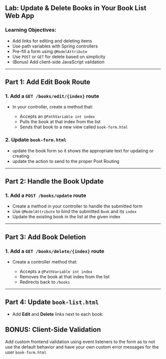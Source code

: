 ## Lab: Update & Delete Books in Your Book List Web App

### Learning Objectives:

* Add links for editing and deleting items
* Use path variables with Spring controllers
* Pre-fill a form using `@ModelAttribute`
* Use `POST` or `GET` for delete based on simplicity
* (Bonus) Add client-side JavaScript validation

---

## Part 1: Add Edit Book Route

### 1. Add a `GET /books/edit/{index}` route

* In your controller, create a method that:

  * Accepts an `@PathVariable int index`
  * Pulls the book at that index from the list
  * Sends that book to a new view called `book-form.html`

### 2. Update `book-form.html`

* update the book form so it shows the appropriate text for updating or creating
* update the action to send to the proper Post Routing
---

## Part 2: Handle the Book Update

### 1. Add a `POST /books/update` route

* Create a method in your controller to handle the submitted form
* Use `@ModelAttribute` to bind the submitted `Book` and its `index`
* Update the existing book in the list at the given index

---

## Part 3: Add Book Deletion

### 1. Add a `GET /books/delete/{index}` route

* Create a controller method that:

  * Accepts a `@PathVariable int index`
  * Removes the book at that index from the list
  * Redirects back to `/books`

---

## Part 4: Update `book-list.html`

* Add **Edit** and **Delete** links next to each book:


## BONUS: Client-Side Validation

Add custom frontend validation using event listeners to the form as to not use the default behavior and have your own custom error messages for the user `book-form.html`
